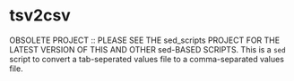 # tsv2csv
OBSOLETE PROJECT :: PLEASE SEE THE sed_scripts PROJECT FOR THE LATEST VERSION OF THIS AND OTHER sed-BASED SCRIPTS.
This is a `sed` script to convert a tab-seperated values file to a comma-separated values file.
